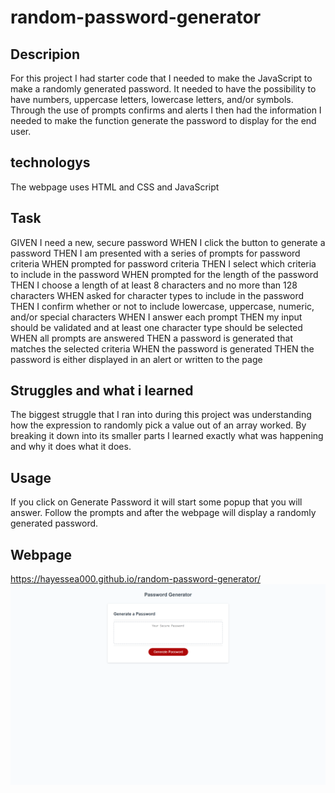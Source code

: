 # random-password-generator

## Descripion

For this project I had starter code that I needed to make the JavaScript to make a randomly generated password. It needed to have the possibility to have numbers, uppercase letters, lowercase letters, and/or symbols. Through the use of prompts confirms and alerts I then had the information I needed to make the function generate the password to display for the end user.

## technologys

The webpage uses HTML and CSS and JavaScript

## Task

GIVEN I need a new, secure password
WHEN I click the button to generate a password
THEN I am presented with a series of prompts for password criteria
WHEN prompted for password criteria
THEN I select which criteria to include in the password
WHEN prompted for the length of the password
THEN I choose a length of at least 8 characters and no more than 128 characters
WHEN asked for character types to include in the password
THEN I confirm whether or not to include lowercase, uppercase, numeric, and/or special characters
WHEN I answer each prompt
THEN my input should be validated and at least one character type should be selected
WHEN all prompts are answered
THEN a password is generated that matches the selected criteria
WHEN the password is generated
THEN the password is either displayed in an alert or written to the page

## Struggles and what i learned 

 The biggest struggle that I ran into during this project was understanding how the expression to randomly pick a value out of an array worked. By breaking it down into its smaller parts I learned exactly what was happening and why it does what it does. 

## Usage
If you click on Generate Password it will start some popup that you will answer. Follow the prompts and after the webpage will display a randomly generated password.

## Webpage
https://hayessea000.github.io/random-password-generator/
![Here's a screenshot of the full webpage](./assets/images/random-password-generator_index.html.png)
